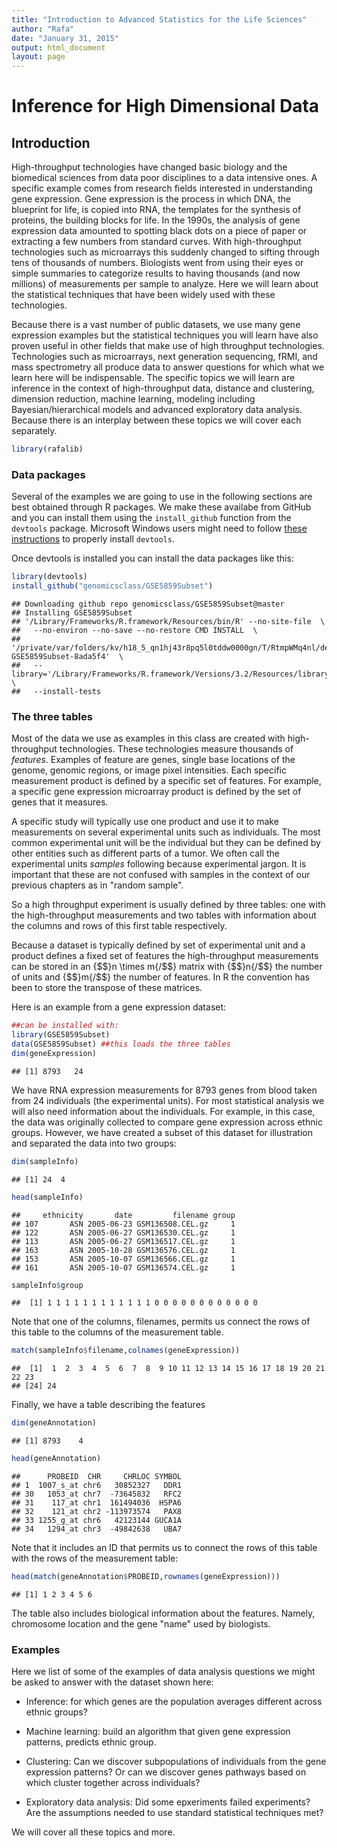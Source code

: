 ```yaml
---
title: "Introduction to Advanced Statistics for the Life Sciences"
author: "Rafa"
date: "January 31, 2015"
output: html_document
layout: page
---
```




# Inference for High Dimensional Data

## Introduction

High-throughput technologies have changed basic biology and the biomedical sciences from data poor disciplines to a data intensive ones. A specific example comes from research fields interested in understanding gene expression. Gene expression is the process in which DNA, the blueprint for life, is copied into RNA, the templates for the synthesis of proteins, the building blocks for life.  In the 1990s, the analysis of gene expression data amounted to spotting black dots on a piece of paper or extracting a few numbers from standard curves. With high-throughput technologies such as microarrays this suddenly changed to sifting through tens of thousands of numbers. Biologists went from using their eyes or simple summaries to categorize results to having thousands (and now millions) of measurements per sample to analyze. Here we will learn about the statistical techniques that have been widely used with these technologies.

Because there is a vast number of public datasets, we use many gene expression examples but the statistical techniques you will learn have also proven useful in other fields that make use of high throughput technologies. Technologies such as microarrays, next generation sequencing, fRMI, and mass spectrometry all produce data to answer questions for which what we learn here will be indispensable. The specific topics we will learn are inference in the context of high-throughput data, distance and clustering, dimension reduction, machine learning, modeling including Bayesian/hierarchical models and advanced exploratory data analysis. Because there is an interplay between these topics we will cover each separately. 


```r
library(rafalib)
```

<a name="threetables"></a>



### Data packages
Several of the  examples we are going to use in the following sections are best obtained through R packages. We make these availabe from GitHub and you can install them using the `install_github` function from the `devtools` package. Microsoft Windows users might need to follow [these instructions](https://github.com/genomicsclass/windows) to properly install `devtools`. 

Once devtools is installed you can install the data packages like this:


```r
library(devtools)
install_github("genomicsclass/GSE5859Subset")
```

```
## Downloading github repo genomicsclass/GSE5859Subset@master
## Installing GSE5859Subset
## '/Library/Frameworks/R.framework/Resources/bin/R' --no-site-file  \
##   --no-environ --no-save --no-restore CMD INSTALL  \
##   '/private/var/folders/kv/h18_5_qn1hj43r8pq5l0tddw0000gn/T/RtmpWMq4nl/devtools178996a441e99/genomicsclass-GSE5859Subset-8ada5f4'  \
##   --library='/Library/Frameworks/R.framework/Versions/3.2/Resources/library'  \
##   --install-tests
```

### The three tables

Most of the data we use as examples in this class are created with high-throughput technologies. These technologies measure thousands of _features_. Examples of feature are genes, single base locations of the genome, genomic regions, or image pixel intensities. Each specific measurement product is defined by a specific set of features. 
For example, a specific gene expression microarray product is defined by the set of genes that it measures. 

A specific study will typically use one product and use it to make measurements on several experimental units such as individuals. The most common experimental unit will be the individual but  they can be defined by other entities such as different parts of a tumor. We often call the experimental units _samples_ following because experimental jargon. It is important that these are not confused with samples in the context of our previous chapters as in "random sample". 

So a high throughput experiment is usually defined by three tables: one with the high-throughput measurements and two tables with information about the columns and rows of this first table respectively.

Because a dataset is typically defined by set of experimental unit and a product  defines a fixed set of features the high-throughput measurements can be stored in an {$$}n \times m{/$$} matrix with {$$}n{/$$} the number of units and {$$}m{/$$} the number of features. In R the convention has been to store the transpose of these matrices. 

Here is an example from a gene expression dataset:


```r
##can be installed with:
library(GSE5859Subset)
data(GSE5859Subset) ##this loads the three tables
dim(geneExpression)
```

```
## [1] 8793   24
```

We have RNA expression measurements for 8793 genes from blood taken from 24 individuals (the experimental units). For most statistical analysis we will also need information about the individuals. For example, in this case, the data was originally collected to compare gene expression across ethnic groups. However, we have created a subset of this dataset for illustration and separated the data into two groups:



```r
dim(sampleInfo)
```

```
## [1] 24  4
```

```r
head(sampleInfo)
```

```
##     ethnicity       date         filename group
## 107       ASN 2005-06-23 GSM136508.CEL.gz     1
## 122       ASN 2005-06-27 GSM136530.CEL.gz     1
## 113       ASN 2005-06-27 GSM136517.CEL.gz     1
## 163       ASN 2005-10-28 GSM136576.CEL.gz     1
## 153       ASN 2005-10-07 GSM136566.CEL.gz     1
## 161       ASN 2005-10-07 GSM136574.CEL.gz     1
```

```r
sampleInfo$group
```

```
##  [1] 1 1 1 1 1 1 1 1 1 1 1 1 0 0 0 0 0 0 0 0 0 0 0 0
```

Note that one of the columns, filenames, permits us connect the rows of this table to the columns of the measurement table.


```r
match(sampleInfo$filename,colnames(geneExpression))
```

```
##  [1]  1  2  3  4  5  6  7  8  9 10 11 12 13 14 15 16 17 18 19 20 21 22 23
## [24] 24
```


Finally, we have a table describing the features


```r
dim(geneAnnotation)
```

```
## [1] 8793    4
```

```r
head(geneAnnotation)
```

```
##      PROBEID  CHR     CHRLOC SYMBOL
## 1  1007_s_at chr6   30852327   DDR1
## 30   1053_at chr7  -73645832   RFC2
## 31    117_at chr1  161494036  HSPA6
## 32    121_at chr2 -113973574   PAX8
## 33 1255_g_at chr6   42123144 GUCA1A
## 34   1294_at chr3  -49842638   UBA7
```

Note that it includes an ID that permits us to connect the rows of this table with the rows of the measurement table:

```r
head(match(geneAnnotation$PROBEID,rownames(geneExpression)))
```

```
## [1] 1 2 3 4 5 6
```
The table also includes biological information about the features. Namely,  chromosome location and the gene "name" used by biologists.

### Examples

Here we list of some of the examples of data analysis questions we might be asked to answer with the dataset shown here:

* Inference: for which genes are the population averages different across ethnic groups? 

* Machine learning: build an algorithm that given gene expression patterns, predicts ethnic group.

* Clustering: Can we discover subpopulations of individuals from the gene expression patterns? Or can we discover genes pathways based on which cluster together across individuals?

* Exploratory data analysis: Did some epxeriments failed experiments? Are the assumptions needed to use standard statistical techniques met? 

We will cover all these topics and more. 

